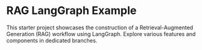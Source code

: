 # RAG LangGraph Example

This starter project showcases the construction of a Retrieval-Augmented Generation (RAG) workflow using LangGraph.
Explore various features and components in dedicated branches.
